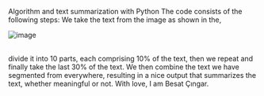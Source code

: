 Algorithm and text summarization with Python
The code consists of the following steps: We take the text from the image as shown in the,

![image](https://github.com/AstroBesat-SoftW/Python/assets/128177174/caa8d579-d18b-47f4-a070-7045c187c9aa)


<br>
divide it into 10 parts, each comprising 10% of the text, then we repeat and finally take the last 30% of the text. We then combine the text we have segmented from everywhere, resulting in a nice output that summarizes the text, whether meaningful or not. With love, I am Besat Çıngar.
